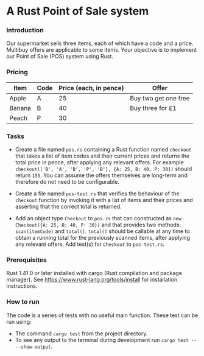 # A Rust Point of Sale system #

### Introduction ###
Our supermarket sells three items, each of which have a code and a price. Multibuy offers are applicable to some items. Your objective is to implement our Point of Sale (POS) system using Rust.

### Pricing ###
| Item | Code | Price (each, in pence) | Offer |
|--------|------|------------------------|----------------------|
| Apple |  A | 25 | Buy two get one free |
| Banana | B | 40 | Buy three for £1 |
| Peach | P | 30 |  |

### Tasks ###
* Create a file named `pos.rs` containing a Rust function named `checkout` that takes a list of item codes and their current prices and returns the total price in pence, after applying any relevant offers. For example `checkout(['B', 'A', 'B', 'P', 'B'], {A: 25, B: 40, P: 30})` should return `155`. You can assume the offers themselves are long-term and therefore do not need to be configurable.

* Create a file named `pos-test.rs` that verifies the behaviour of  the `checkout` function by invoking it with a list of items and their prices and asserting that the correct total is returned. 

* Add an object type `Checkout` to `pos.rs` that can constructed as `new Checkout({A: 25, B: 40, P: 30})` and that provides two methods: `scan(itemCode)` and `total()`. `total()` should be callable at any time to obtain a running total for the previously scanned items, after applying any relevant offers. Add test(s) for `Checkout` to `pos-test.rs`.

### Prerequisites ###
Rust 1.41.0 or later installed with cargo (Rust compilation and package manager). See https://www.rust-lang.org/tools/install for installation instructions.

### How to run ###

The code is a series of tests with no useful main function. These test can be run using:

* The command `cargo test` from the project directory.
* To see any output to the terminal during development run `cargo test -- --show-output`.
